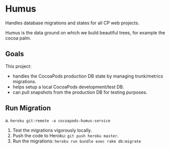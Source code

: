 Humus
=====

Handles database migrations and states for all CP web projects.

Humus is the data ground on which we build beautiful trees, for example the cocoa palm.

Goals
-----

This project:

* handles the CocoaPods production DB state by managing trunk/metrics migrations.
* helps setup a local CocoaPods development/test DB.
* can pull snapshots from the production DB for testing purposes.

Run Migration
-------------

a. `heroku git:remote -a cocoapods-humus-service`

1. Test the migrations vigorously locally.
2. Push the code to Heroku: `git push heroku master`.
3. Run the migrations: `heroku run bundle exec rake db:migrate`
